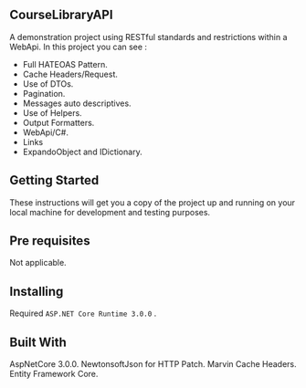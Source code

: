 ## CourseLibraryAPI
A demonstration project using RESTful standards and restrictions within a WebApi.
In this project you can see :
* Full HATEOAS Pattern.
* Cache Headers/Request.
* Use of DTOs.
* Pagination.
* Messages auto descriptives.
* Use of Helpers.
* Output Formatters.
* WebApi/C#.
* Links
* ExpandoObject and IDictionary.


## Getting Started
These instructions will get you a copy of the project up and running on your local machine for development and testing purposes.

## Pre requisites
Not applicable.

## Installing
Required ```ASP.NET Core Runtime 3.0.0``` .

## Built With
AspNetCore 3.0.0.
NewtonsoftJson for HTTP Patch.
Marvin Cache Headers.
Entity Framework Core.

